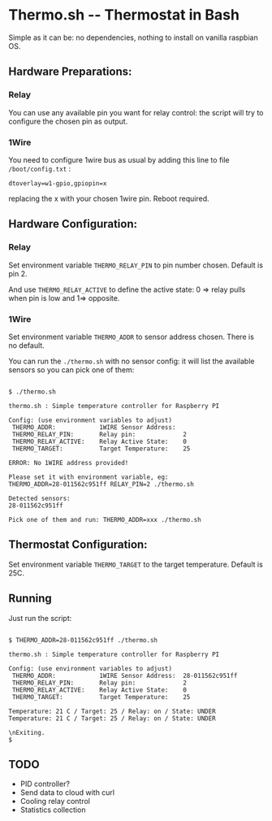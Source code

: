 # Thermo.sh -- Thermostat in Bash

Simple as it can be: no dependencies, nothing to install on vanilla raspbian OS.

## Hardware Preparations:

### Relay

You can use any available pin you want for relay control: the script will try
to configure the chosen pin as output.

### 1Wire 

You need to configure 1wire bus as usual by adding this line to file `/boot/config.txt` :

`dtoverlay=w1-gpio,gpiopin=x`

replacing the x with your chosen 1wire pin. Reboot required.

## Hardware Configuration:

### Relay

Set environment variable `THERMO_RELAY_PIN` to pin number chosen. Default is pin 2.

And use `THERMO_RELAY_ACTIVE` to define the active state: 0 => relay pulls
when pin is low and 1=> opposite.

### 1Wire 

Set environment variable `THERMO_ADDR` to sensor address chosen. There is no default.

You can run the `./thermo.sh` with no sensor config: it will list the available sensors so 
you can pick one of them:

```console

$ ./thermo.sh

thermo.sh : Simple temperature controller for Raspberry PI

Config: (use environment variables to adjust)
 THERMO_ADDR:            1WIRE Sensor Address:  
 THERMO_RELAY_PIN:       Relay pin:             2
 THERMO_RELAY_ACTIVE:    Relay Active State:    0
 THERMO_TARGET:          Target Temperature:    25

ERROR: No 1WIRE address provided!

Please set it with environment variable, eg:
THERMO_ADDR=28-011562c951ff RELAY_PIN=2 ./thermo.sh

Detected sensors:
28-011562c951ff

Pick one of them and run: THERMO_ADDR=xxx ./thermo.sh

```


## Thermostat Configuration:

Set environment variable `THERMO_TARGET` to the target temperature. Default is 25C.

## Running

Just run the script:

```console

$ THERMO_ADDR=28-011562c951ff ./thermo.sh

thermo.sh : Simple temperature controller for Raspberry PI

Config: (use environment variables to adjust)
 THERMO_ADDR:            1WIRE Sensor Address:  28-011562c951ff
 THERMO_RELAY_PIN:       Relay pin:             2
 THERMO_RELAY_ACTIVE:    Relay Active State:    0
 THERMO_TARGET:          Target Temperature:    25

Temperature: 21 C / Target: 25 / Relay: on / State: UNDER
Temperature: 21 C / Target: 25 / Relay: on / State: UNDER

\nExiting.
$

```

## TODO

- PID controller?
- Send data to cloud with curl
- Cooling relay control
- Statistics collection



